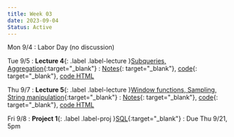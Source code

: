 ```yaml
---
title: Week 03
date: 2023-09-04
Status: Active
---
```


Mon 9/4
: Labor Day (no discussion)

Tue 9/5
: **Lecture 4**{: .label .label-lecture }[Subqueries, Aggregation](https://docs.google.com/presentation/d/1WFs6feRjUjC5mcrVeYFKOqqL23bpW2a9Vraoj8TaJl8/edit?usp=sharing){:target="\_blank"}
  : [Notes](https://drive.google.com/file/d/1Llp4pI_XfO63JtlTXT1ycFRBxTJs9lqu/view?usp=drive_link){: target="\_blank"}, [code](https://data101.datahub.berkeley.edu/hub/user-redirect/git-pull?repo=https%3A%2F%2Fgithub.com%2Fcal-data-eng%2Ffa23-materials&urlpath=lab%2Ftree%2Ffa23-materials%2Flecture%2Flec04%2Flec04.ipynb&branch=main){: target="\_blank"}, [code HTML](../../resources/assets/lectures/lec04/lec04.html)

Thu 9/7
: **Lecture 5**{: .label .label-lecture }[Window functions, Sampling, String manipulation](https://docs.google.com/presentation/d/1_923bxPMRdXorOpl6j7e0PpP-fWeI2HJb1_kFZngtHg/edit?usp=sharing){:target="\_blank"}
  : [Notes](https://drive.google.com/file/d/1w8u9o9SY8Pbg3S8Xu6bv6b0yiJZ0FL6D/view?usp=drive_link){: target="\_blank"}, [code](https://data101.datahub.berkeley.edu/hub/user-redirect/git-pull?repo=https%3A%2F%2Fgithub.com%2Fcal-data-eng%2Ffa23-materials&urlpath=lab%2Ftree%2Ffa23-materials%2Flecture%2Flec05%2Flec05.ipynb&branch=main){: target="\_blank"}, [code HTML](../../resources/assets/lectures/lec05/lec05.html)

Fri 9/8
: **Project 1**{: .label .label-proj }[SQL](https://data101.datahub.berkeley.edu/hub/user-redirect/git-pull?repo=https%3A%2F%2Fgithub.com%2Fcal-data-eng%2Ffa23-materials&urlpath=lab%2Ftree%2Ffa23-materials%2Fproj%2Fproj1%2Fproj1.ipynb&branch=main){:target="\_blank"}
  : Due Thu 9/21, 5pm
